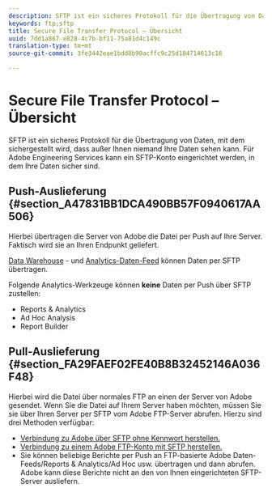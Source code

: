 ```yaml
---
description: SFTP ist ein sicheres Protokoll für die Übertragung von Daten, mit dem sichergestellt wird, dass außer Ihnen niemand Ihre Daten sehen kann. Für Adobe Engineering Services kann ein SFTP-Konto eingerichtet werden, in dem Ihre Daten sicher sind.
keywords: ftp;sftp
title: Secure File Transfer Protocol – Übersicht
uuid: 7dd1a867-e828-4c7b-bf11-75a81d4c149c
translation-type: tm+mt
source-git-commit: 3fe3442eae1bdd8b90acffc9c25d184714613c16

---
```



# Secure File Transfer Protocol – Übersicht

SFTP ist ein sicheres Protokoll für die Übertragung von Daten, mit dem sichergestellt wird, dass außer Ihnen niemand Ihre Daten sehen kann. Für Adobe Engineering Services kann ein SFTP-Konto eingerichtet werden, in dem Ihre Daten sicher sind.

## Push-Auslieferung {#section_A47831BB1DCA490BB57F0940617AA506}

Hierbei übertragen die Server von Adobe die Datei per Push auf Ihre Server. Faktisch wird sie an Ihren Endpunkt geliefert.

[Data Warehouse](/help/export/ftp-and-sftp/c-sftp/ftp-sftp-dw.md) - und [Analytics-Daten-Feed](https://docs.adobe.com/content/help/de-DE/analytics/export/analytics-data-feed/data-feed-overview.html) können Daten per SFTP übertragen.

Folgende Analytics-Werkzeuge können **keine** Daten per Push über SFTP zustellen:

* Reports &amp; Analytics
* Ad Hoc Analysis
* Report Builder

## Pull-Auslieferung {#section_FA29FAEF02FE40B8B32452146A036F48}

Hierbei wird die Datei über normales FTP an einen der Server von Adobe gesendet. Wenn Sie die Datei auf Ihrem Server haben möchten, müssen Sie sie über Ihren Server per SFTP vom Adobe FTP-Server abrufen. Hierzu sind drei Methoden verfügbar:

* [Verbindung zu Adobe über SFTP ohne Kennwort herstellen.](/help/export/ftp-and-sftp/c-sftp/ftp-sftp-cert-auth.md)
* [Verbindung zu einem Adobe FTP-Konto mit SFTP herstellen.](/help/export/ftp-and-sftp/c-sftp/ftp-sftp-connect.md)
* Sie können beliebige Berichte per Push an FTP-basierte Adobe Daten-Feeds/Reports &amp; Analytics/Ad Hoc usw. übertragen und dann abrufen. Adobe kann diese Berichte nicht an den von Ihnen eingerichteten SFTP-Server ausliefern.

